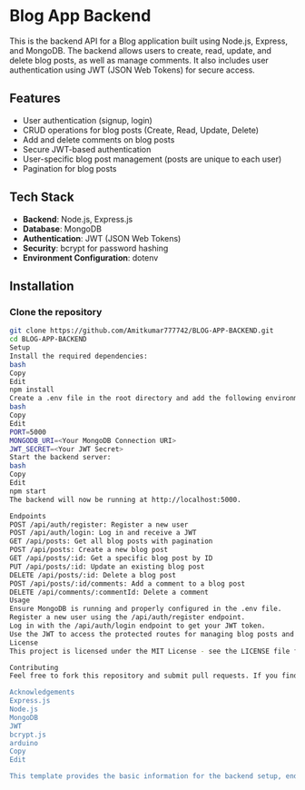 # Blog App Backend

This is the backend API for a Blog application built using Node.js, Express, and MongoDB. The backend allows users to create, read, update, and delete blog posts, as well as manage comments. It also includes user authentication using JWT (JSON Web Tokens) for secure access.

## Features

- User authentication (signup, login)
- CRUD operations for blog posts (Create, Read, Update, Delete)
- Add and delete comments on blog posts
- Secure JWT-based authentication
- User-specific blog post management (posts are unique to each user)
- Pagination for blog posts

## Tech Stack

- **Backend**: Node.js, Express.js
- **Database**: MongoDB
- **Authentication**: JWT (JSON Web Tokens)
- **Security**: bcrypt for password hashing
- **Environment Configuration**: dotenv

## Installation

### Clone the repository

```bash
git clone https://github.com/Amitkumar777742/BLOG-APP-BACKEND.git
cd BLOG-APP-BACKEND
Setup
Install the required dependencies:
bash
Copy
Edit
npm install
Create a .env file in the root directory and add the following environment variables:
bash
Copy
Edit
PORT=5000
MONGODB_URI=<Your MongoDB Connection URI>
JWT_SECRET=<Your JWT Secret>
Start the backend server:
bash
Copy
Edit
npm start
The backend will now be running at http://localhost:5000.

Endpoints
POST /api/auth/register: Register a new user
POST /api/auth/login: Log in and receive a JWT
GET /api/posts: Get all blog posts with pagination
POST /api/posts: Create a new blog post
GET /api/posts/:id: Get a specific blog post by ID
PUT /api/posts/:id: Update an existing blog post
DELETE /api/posts/:id: Delete a blog post
POST /api/posts/:id/comments: Add a comment to a blog post
DELETE /api/comments/:commentId: Delete a comment
Usage
Ensure MongoDB is running and properly configured in the .env file.
Register a new user using the /api/auth/register endpoint.
Log in with the /api/auth/login endpoint to get your JWT token.
Use the JWT to access the protected routes for managing blog posts and comments.
License
This project is licensed under the MIT License - see the LICENSE file for details.

Contributing
Feel free to fork this repository and submit pull requests. If you find any issues or have suggestions for improvements, please create an issue, and I'll review it.

Acknowledgements
Express.js
Node.js
MongoDB
JWT
bcrypt.js
arduino
Copy
Edit

This template provides the basic information for the backend setup, endpoints, and usage. You can expand it with additional features or any specific configurations your project might require.






